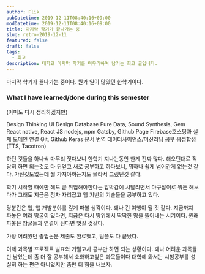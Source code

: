 ```yaml
---
author: Flik
pubDatetime: 2019-12-11T08:40:16+09:00
modDatetime: 2019-12-11T08:40:16+09:00
title: 마지막 학기가 끝나가는 중
slug: retro-2019-12-11
featured: false
draft: false
tags:
  - 회고
description: 대학교 마지막 학기를 마무리하며 남기는 회고 글입니다.
---
```


마지막 학기가 끝나가는 중이다. 뭔가 일이 많았던 한학기이다.

### What I have learned/done during this semester

(아마도 다시 정리하겠지만)

Design Thinking
UI Design
Database
Pure Data, Sound Synthesis, Gem
React native, React JS
nodejs, npm
Gatsby, Github Page
Firebase호스팅과 실제 도메인 연결
Git, Github
Keras 문서 번역
데이터사이언스/머신러닝 공부
음성합성(TTS, Tacotron)

하던 것들을 하나씩 마무리 짓다보니 한학기 지나는동안 한게 진짜 많다.
해오던대로 적당히 하면 되는것도 다 뒤엎고 새로 공부하고 하다보니, 뭐하나 쉽게 넘어간게 없는것 같다.
가진것도없는데 뭘 가져야하는지도 몰라서 그랬던것 같다.

학기 시작할 때에만 해도 곧 취업해야한다는 압박감에 시달리면서 마구잡이로 뭐든 해보다가
그래도 지금은 점차 자리잡고 웹 기반의 기술들을 공부하고 있다.

당분간은 웹, 앱 개발분야를 깊게 파볼 생각이다. 꽤나 긴 여행이 될 것 같다.
지금까지 파놓은 여러 땅굴이 있다면, 지금은 다시 땅위에서 딱딱한 땅을 뚤어내는 시기이다.
원래 파놓은 땅굴들과 연결이 된다면 멋질 것같다.

가장 어려웠던 졸업논문 제출도 완료했고, 팀플도 다 끝났다.

이제 과목별 프로젝트 발표와 기말고사 공부만 하면 되는 상황이다.
꽤나 어려운 과목들만 남았는데 좀 더 잘 공부해서 소화하고싶은 과목들이다
대학에 와서는 시험공부를 성실히 하는 편은 아니었지만 좀만 더 힘을 내보자.
